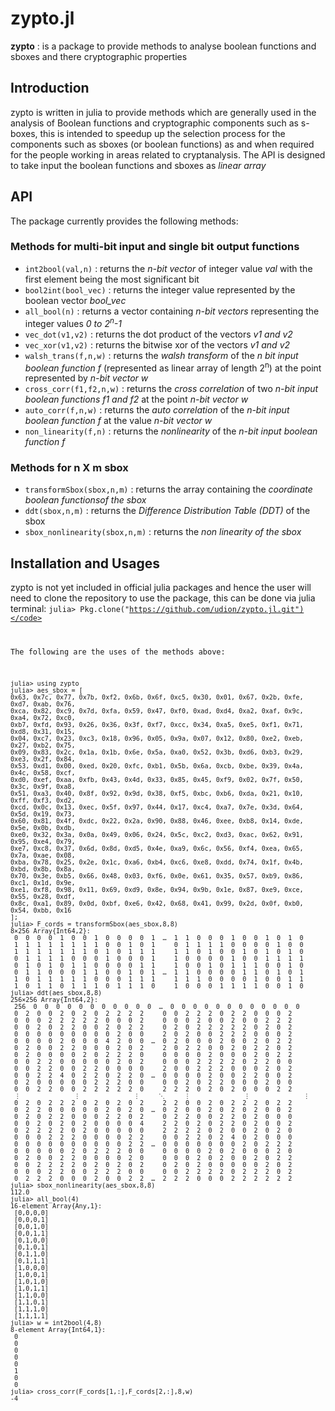 # zypto.jl
**zypto** : is a package to provide methods to analyse boolean functions and sboxes and there cryptographic properties

## Introduction
zypto is written in julia to provide methods which are generally used in the analysis of Boolean functions and cryptographic components such as s-boxes, this is intended to speedup up the selection process for the components such as sboxes (or boolean functions) as and when required for the people working in areas related to cryptanalysis.
The API is designed to take input the boolean functions and sboxes as *linear array*

## API
The package currently provides the following methods: <br>
### Methods for multi-bit input and single bit output functions
* <code>int2bool(val,n)</code> : returns the *n-bit vector* of integer value *val* with the first element being the most significant bit
* <code>bool2int(bool_vec)</code> : returns the integer value represented by the boolean vector *bool_vec*
* <code>all_bool(n)</code> : returns a vector containing *n-bit vectors* representing the integer values *0 to 2<sup>n</sup>-1*
* <code>vec_dot(v1,v2)</code> : returns the dot product of the vectors *v1 and v2*
* <code>vec_xor(v1,v2)</code> : returns the bitwise xor of the vectors *v1 and v2*
* <code>walsh_trans(f,n,w)</code> : returns the *walsh transform* of the *n bit input boolean function f* (represented as linear array of length 2<sup>n</sup>) at the point represented by *n-bit vector w*
* <code>cross_corr(f1,f2,n,w)</code> : returns the *cross correlation* of two *n-bit input boolean functions f1 and f2* at the point *n-bit vector w*
* <code>auto_corr(f,n,w)</code> : returns the *auto correlation* of the *n-bit input boolean function f* at the value *n-bit vector w*
* <code>non_linearity(f,n)</code> : returns the *nonlinearity* of the *n-bit input boolean function f*
### Methods for n X m sbox
* <code>transformSbox(sbox,n,m)</code> : returns the array containing the *coordinate boolean functionsof the sbox*
* <code>ddt(sbox,n,m)</code> : returns the *Difference Distribution Table (DDT)* of the sbox
* <code>sbox_nonlinearity(sbox,n,m)</code> : returns the *non linearity of the sbox*

## Installation and Usages
zypto is not yet included in official julia packages and hence the user will need to clone the repository to use the package, this can be done via julia terminal:
<code>julia> Pkg.clone("https://github.com/udion/zypto.jl.git")</code>

The following are the uses of the methods above:
```
julia> using zypto
julia> aes_sbox = [
0x63, 0x7c, 0x77, 0x7b, 0xf2, 0x6b, 0x6f, 0xc5, 0x30, 0x01, 0x67, 0x2b, 0xfe, 0xd7, 0xab, 0x76,
0xca, 0x82, 0xc9, 0x7d, 0xfa, 0x59, 0x47, 0xf0, 0xad, 0xd4, 0xa2, 0xaf, 0x9c, 0xa4, 0x72, 0xc0,
0xb7, 0xfd, 0x93, 0x26, 0x36, 0x3f, 0xf7, 0xcc, 0x34, 0xa5, 0xe5, 0xf1, 0x71, 0xd8, 0x31, 0x15,
0x04, 0xc7, 0x23, 0xc3, 0x18, 0x96, 0x05, 0x9a, 0x07, 0x12, 0x80, 0xe2, 0xeb, 0x27, 0xb2, 0x75,
0x09, 0x83, 0x2c, 0x1a, 0x1b, 0x6e, 0x5a, 0xa0, 0x52, 0x3b, 0xd6, 0xb3, 0x29, 0xe3, 0x2f, 0x84,
0x53, 0xd1, 0x00, 0xed, 0x20, 0xfc, 0xb1, 0x5b, 0x6a, 0xcb, 0xbe, 0x39, 0x4a, 0x4c, 0x58, 0xcf,
0xd0, 0xef, 0xaa, 0xfb, 0x43, 0x4d, 0x33, 0x85, 0x45, 0xf9, 0x02, 0x7f, 0x50, 0x3c, 0x9f, 0xa8,
0x51, 0xa3, 0x40, 0x8f, 0x92, 0x9d, 0x38, 0xf5, 0xbc, 0xb6, 0xda, 0x21, 0x10, 0xff, 0xf3, 0xd2,
0xcd, 0x0c, 0x13, 0xec, 0x5f, 0x97, 0x44, 0x17, 0xc4, 0xa7, 0x7e, 0x3d, 0x64, 0x5d, 0x19, 0x73,
0x60, 0x81, 0x4f, 0xdc, 0x22, 0x2a, 0x90, 0x88, 0x46, 0xee, 0xb8, 0x14, 0xde, 0x5e, 0x0b, 0xdb,
0xe0, 0x32, 0x3a, 0x0a, 0x49, 0x06, 0x24, 0x5c, 0xc2, 0xd3, 0xac, 0x62, 0x91, 0x95, 0xe4, 0x79,
0xe7, 0xc8, 0x37, 0x6d, 0x8d, 0xd5, 0x4e, 0xa9, 0x6c, 0x56, 0xf4, 0xea, 0x65, 0x7a, 0xae, 0x08,
0xba, 0x78, 0x25, 0x2e, 0x1c, 0xa6, 0xb4, 0xc6, 0xe8, 0xdd, 0x74, 0x1f, 0x4b, 0xbd, 0x8b, 0x8a,
0x70, 0x3e, 0xb5, 0x66, 0x48, 0x03, 0xf6, 0x0e, 0x61, 0x35, 0x57, 0xb9, 0x86, 0xc1, 0x1d, 0x9e,
0xe1, 0xf8, 0x98, 0x11, 0x69, 0xd9, 0x8e, 0x94, 0x9b, 0x1e, 0x87, 0xe9, 0xce, 0x55, 0x28, 0xdf,
0x8c, 0xa1, 0x89, 0x0d, 0xbf, 0xe6, 0x42, 0x68, 0x41, 0x99, 0x2d, 0x0f, 0xb0, 0x54, 0xbb, 0x16
];
julia> F_cords = transformSbox(aes_sbox,8,8)
8×256 Array{Int64,2}:
 0  0  0  0  1  0  0  1  0  0  0  0  1  …  1  1  0  0  0  1  0  0  1  0  1  0
 1  1  1  1  1  1  1  1  0  0  1  0  1     0  1  1  1  1  0  0  0  0  1  0  0
 1  1  1  1  1  1  1  0  1  0  1  1  1     1  1  0  1  0  0  1  0  1  0  1  0
 0  1  1  1  1  0  0  0  1  0  0  0  1     1  0  0  0  0  1  0  0  1  1  1  1
 0  1  0  1  0  1  1  0  0  0  0  1  1     1  0  0  1  0  1  1  1  0  0  1  0
 0  1  1  0  0  0  1  1  0  0  1  0  1  …  1  1  0  0  0  0  1  1  0  1  0  1
 1  0  1  1  1  1  1  0  0  0  1  1  1     1  1  1  0  0  0  0  1  0  0  1  1
 1  0  1  1  0  1  1  1  0  1  1  1  0     1  0  0  0  1  1  1  1  0  0  1  0
julia> ddt(aes_sbox,8,8)
256×256 Array{Int64,2}:
 256  0  0  0  0  0  0  0  0  0  0  0  …  0  0  0  0  0  0  0  0  0  0  0  0
 0  2  0  0  2  0  2  0  2  2  2  2     0  0  2  2  2  0  2  2  0  0  0  2
 0  0  0  2  2  2  2  2  0  0  0  2     0  0  0  2  0  0  2  0  0  2  2  2
 0  0  2  0  2  2  0  0  2  0  2  2     0  2  0  2  2  2  2  2  0  2  0  2
 0  0  0  0  0  0  0  0  0  2  0  0     2  0  2  0  0  2  2  2  0  0  0  2
 0  0  0  0  2  0  0  0  4  2  0  0  …  0  2  0  0  0  2  0  0  2  0  2  2
 0  2  0  0  2  2  0  0  0  2  0  2     2  0  2  2  0  0  2  0  2  2  0  2
 0  2  0  0  0  0  2  0  2  2  2  0     0  0  0  0  2  0  0  0  2  0  2  2
 0  0  2  2  0  0  0  0  0  2  0  2     0  0  0  2  2  2  2  0  2  2  0  0
 0  0  2  2  0  0  2  2  0  0  0  0     2  0  0  2  2  2  0  0  0  2  0  2
 0  0  2  2  4  0  2  2  0  2  2  0  …  0  0  0  0  2  0  0  2  2  0  0  2
 0  2  0  0  0  0  0  2  2  2  0  0     0  0  2  0  2  2  0  0  0  2  0  0
 0  0  2  2  0  0  2  2  2  2  2  0     2  2  2  0  2  0  2  0  0  0  2  2
 ⋮              ⋮              ⋮     ⋱     ⋮              ⋮              ⋮
 0  2  0  2  2  2  0  2  0  2  0  2     2  2  0  0  2  0  2  2  2  0  2  2
 0  2  2  0  0  0  0  0  2  0  2  0  …  0  2  0  0  2  0  2  0  2  0  0  2
 0  2  0  2  2  0  0  0  2  2  0  2     0  2  2  0  0  2  2  0  2  0  0  0
 0  0  2  0  2  0  2  0  0  0  0  4     2  2  0  2  0  2  2  0  2  0  0  2
 0  2  2  2  2  0  2  0  0  0  0  0     2  2  2  2  0  2  0  0  2  0  2  0
 0  0  0  2  2  2  0  0  0  0  2  2     0  0  2  2  0  2  4  0  2  0  0  0
 0  0  0  0  0  0  0  0  0  0  2  2  …  0  0  0  0  0  0  0  2  0  2  2  2
 0  0  0  0  0  2  0  2  2  2  0  0     0  0  0  0  2  0  2  0  0  0  2  0
 0  2  0  0  2  2  0  0  0  0  2  0     0  0  0  2  0  2  0  0  2  0  2  2
 0  0  2  2  2  2  0  2  0  2  0  2     0  2  0  2  0  0  0  0  0  2  0  2
 0  0  0  2  2  0  0  2  2  2  0  0     0  0  2  2  2  2  0  2  2  2  0  2
 0  2  2  2  0  0  0  2  0  0  2  2  …  2  2  2  0  0  0  2  2  2  2  2  2
julia> sbox_nonlinearity(aes_sbox,8,8)
112.0
julia> all_bool(4)
16-element Array{Any,1}:
 [0,0,0,0]
 [0,0,0,1]
 [0,0,1,0]
 [0,0,1,1]
 [0,1,0,0]
 [0,1,0,1]
 [0,1,1,0]
 [0,1,1,1]
 [1,0,0,0]
 [1,0,0,1]
 [1,0,1,0]
 [1,0,1,1]
 [1,1,0,0]
 [1,1,0,1]
 [1,1,1,0]
 [1,1,1,1]
julia> w = int2bool(4,8)
8-element Array{Int64,1}:
 0
 0
 0
 0
 0
 1
 0
 0
julia> cross_corr(F_cords[1,:],F_cords[2,:],8,w)
-4
```
